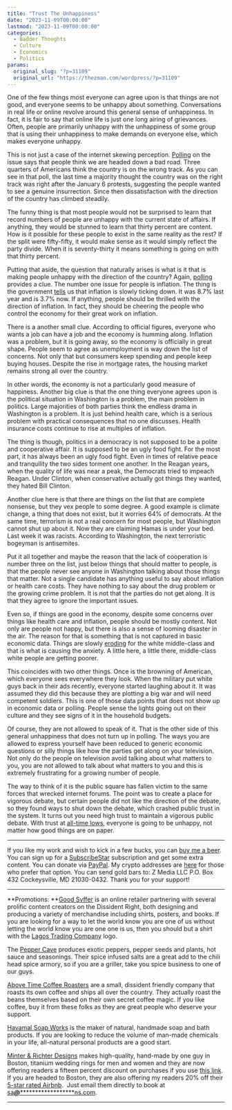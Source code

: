 ```yaml
---
title: "Trust The Unhappiness"
date: "2023-11-09T00:00:00"
lastmod: "2023-11-09T00:00:00"
categories:
  - Badder Thoughts
  - Culture
  - Economics
  - Politics
params:
  original_slug: "?p=31109"
  original_url: "https://thezman.com/wordpress/?p=31109"
---
```


One of the few things most everyone can agree upon is that things are
not good, and everyone seems to be unhappy about something.
Conversations in real life or online revolve around this general sense
of unhappiness. In fact, it is fair to say that online life is just one
long airing of grievances. Often, people are primarily unhappy with the
unhappiness of some group that is using their unhappiness to make
demands on everyone else, which makes everyone unhappy.

This is not just a case of the internet skewing perception. <a
href="https://pro.morningconsult.com/trackers/public-opinion-us-state-of-affairs"
rel="noopener" target="_blank">Polling</a> on the issue says that people
think we are headed down a bad road. Three quarters of Americans think
the country is on the wrong track. As you can see in that poll, the last
time a majority thought the country was on the right track was right
after the January 6 protests, suggesting the people wanted to see a
genuine insurrection. Since then dissatisfaction with the direction of
the country has climbed steadily.

The funny thing is that most people would not be surprised to learn that
record numbers of people are unhappy with the current state of affairs.
If anything, they would be stunned to learn that thirty percent are
content. How is it possible for these people to exist in the same
reality as the rest? If the split were fifty-fifty, it would make sense
as it would simply reflect the party divide. When it is seventy-thirty
it means something is going on with that thirty percent.

Putting that aside, the question that naturally arises is what is it
that is making people unhappy with the direction of the country? Again,
<a
href="https://www.pewresearch.org/politics/2023/06/21/inflation-health-costs-partisan-cooperation-among-the-nations-top-problems/"
rel="noopener" target="_blank">polling</a> provides a clue. The number
one issue for people is inflation. The thing is the government
<a href="https://www.bls.gov/cpi/" rel="noopener"
target="_blank">tells</a> us that inflation is slowly ticking down. It
was 8.7% last year and is 3.7% now. If anything, people should be
thrilled with the direction of inflation. In fact, they should be
cheering the people who control the economy for their great work on
inflation.

There is a another small clue. According to official figures, everyone
who wants a job can have a job and the economy is humming along.
Inflation was a problem, but it is going away, so the economy is
officially in great shape. People seem to agree as unemployment is way
down the list of concerns. Not only that but consumers keep spending and
people keep buying houses. Despite the rise in mortgage rates, the
housing market remains strong all over the country.

In other words, the economy is not a particularly good measure of
happiness. Another big clue is that the one thing everyone agrees upon
is the political situation in Washington is a problem, the main problem
in politics. Large majorities of both parties think the endless drama in
Washington is a problem. It is just behind health care, which is a
serious problem with practical consequences that no one discusses.
Health insurance costs continue to rise at multiples of inflation.

The thing is though, politics in a democracy is not supposed to be a
polite and cooperative affair. It is supposed to be an ugly food fight.
For the most part, it has always been an ugly food fight. Even in times
of relative peace and tranquility the two sides torment one another. In
the Reagan years, when the quality of life was near a peak, the
Democrats tried to impeach Reagan. Under Clinton, when conservative
actually got things they wanted, they hated Bill Clinton.

Another clue here is that there are things on the list that are complete
nonsense, but they vex people to some degree. A good example is climate
change, a thing that does not exist, but it worries 64% of democrats. At
the same time, terrorism is not a real concern for most people, but
Washington cannot shut up about it. Now they are claiming Hamas is under
your bed. Last week it was racists. According to Washington, the next
terroristic bogeyman is antisemites.

Put it all together and maybe the reason that the lack of cooperation is
number three on the list, just below things that should matter to
people, is that the people never see anyone in Washington talking about
those things that matter. Not a single candidate has anything useful to
say about inflation or health care costs. They have nothing to say about
the drug problem or the growing crime problem. It is not that the
parties do not get along. It is that they agree to ignore the important
issues.

Even so, if things are good in the economy, despite some concerns over
things like health care and inflation, people should be mostly content.
Not only are people not happy, but there is also a sense of looming
disaster in the air. The reason for that is something that is not
captured in basic economic data. Things are slowly <a
href="https://www.brookings.edu/articles/why-so-many-americans-are-unhappy-about-the-economy/"
rel="noopener" target="_blank">eroding</a> for the white middle-class
and that is what is causing the anxiety. A little here, a little there,
middle-class white people are getting poorer.

This coincides with two other things. Once is the browning of American,
which everyone sees everywhere they look. When the military put white
guys back in their ads recently, everyone started laughing about it. It
was assumed they did this because they are plotting a big war and will
need competent soldiers. This is one of those data points that does not
show up in economic data or polling. People sense the lights going out
on their culture and they see signs of it in the household budgets.

Of course, they are not allowed to speak of it. That is the other side
of this general unhappiness that does not turn up in polling. The ways
you are allowed to express yourself have been reduced to generic
economic questions or silly things like how the parties get along on
your television. Not only do the people on television avoid talking
about what matters to you, you are not allowed to talk about what
matters to you and this is extremely frustrating for a growing number of
people.

The way to think of it is the public square has fallen victim to the
same forces that wrecked internet forums. The point was to create a
place for vigorous debate, but certain people did not like the direction
of the debate, so they found ways to shut down the debate, which crashed
public trust in the system. It turns out you need high trust to maintain
a vigorous public debate. With trust at <a
href="https://www.pewresearch.org/politics/2023/09/19/public-trust-in-government-1958-2023/"
rel="noopener" target="_blank">all-time lows</a>, everyone is going to
be unhappy, not matter how good things are on paper.

------------------------------------------------------------------------

If you like my work and wish to kick in a few bucks, you can
<a href="https://www.buymeacoffee.com/mujolulu" rel="noopener"
target="_blank">buy me a beer</a>. You can sign up for a
<a href="https://www.subscribestar.com/the-z-blog" rel="noopener"
target="_blank">SubscribeStar</a> subscription and get some extra
content. You can donate via <a
href="https://www.paypal.com/donate/?cmd=_s-xclick&amp;hosted_button_id=UDAS2Q8JYA6CN&amp;source=url"
rel="noopener" target="_blank">PayPal</a>. My crypto addresses are
<a href="https://thezman.com/wordpress/?page_id=22713" rel="noopener"
target="_blank">here</a> for those who prefer that option. You can send
gold bars to: Z Media LLC P.O. Box 432 Cockeysville, MD 21030-0432.
Thank you for your support!

------------------------------------------------------------------------

**Promotions: **<a href="https://goodsvffer.com/" rel="noopener" target="_blank">Good
Svffer</a> is an online retailer partnering with several prolific
content creators on the Dissident Right, both designing and producing a
variety of merchandise including shirts, posters, and books. If you are
looking for a way to let the world know you are one of us without
letting the world know you are one one is us, then you should but a
shirt with the
<a href="https://goodsvffer.com/products/lagos-trading-company"
rel="noopener" target="_blank">Lagos Trading Company</a> logo.

The <a href="https://peppercave.com/shop/ols/products" rel="noopener"
target="_blank">Pepper Cave</a> produces exotic peppers, pepper seeds
and plants, hot sauce and seasonings. Their spice infused salts are a
great add to the chili head spice armory, so if you are a griller, take
you spice business to one of our guys.

<a href="https://abovetimecoffee.com/" rel="noopener"
target="_blank">Above Time Coffee Roasters</a> are a small, dissident
friendly company that roasts its own coffee and ships all over the
country. They actually roast the beans themselves based on their own
secret coffee magic. If you like coffee, buy it from these folks as they
are great people who deserve your support.

<a href="https://havamalsoapworks.com/" rel="noopener"
target="_blank">Havamal Soap Works</a> is the maker of natural, handmade
soap and bath products. If you are looking to reduce the volume of
man-made chemicals in your life, all-natural personal products are a
good start.

<a href="https://www.minterandrichterdesigns.com/"
rel="noreferrer nofollow noopener" target="_blank">Minter &amp; Richter
Designs</a> makes high-quality, hand-made by one guy in Boston, titanium
wedding rings for men and women and they are now offering readers a
fifteen percent discount on purchases if you use
<a href="https://www.minterandrichterdesigns.com/discount/ZMAN"
rel="noreferrer nofollow noopener" target="_blank">this link</a>.
<span class="highlight"><span class="colour"><span class="font"><span class="size">If
you are headed to Boston, they are also offering my readers 20% off
their <a
href="https://www.airbnb.com/users/7988017/listings?user_id=7988017&amp;s=3"
rel="noopener noreferrer" target="_blank">5-star rated Airbnb</a>.  Just
email them directly to book at
<a href="mailto:sa***@*********************ns.com"
data-original-string="QnD3s6FWIosV9xQqKq300g==cb7pILuEoxQBzOeDThblNTraXuguvrpdG8Q401kqwKYJR41SWRneB/L4KPTCJg2/84r"><span
class="apbct-email-encoder"
data-original-string="IIp4HrNBzRYNDMNJ2GMNlg==cb7kfNjGstM94AWDb9M0UCX5Dgyr5UOe+xt4R3mnA3YAZMT52zsX5kyb8EFUR9tE/Rh"
title="This contact has been encoded by Anti-Spam by CleanTalk. Click to decode. To finish the decoding make sure that JavaScript is enabled in your browser.">sa<span
class="apbct-blur">***</span>@<span
class="apbct-blur">*********************</span>ns.com</span></a>.</span></span></span></span>

------------------------------------------------------------------------
